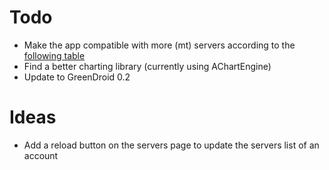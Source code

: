 # Todo

* Make the app compatible with more (mt) servers according to the [following table](http://wiki.mediatemple.net/w/%28mt%29:API-enabled_services)
* Find a better charting library (currently using AChartEngine)
* Update to GreenDroid 0.2

# Ideas

* Add a reload button on the servers page to update the servers list of an account